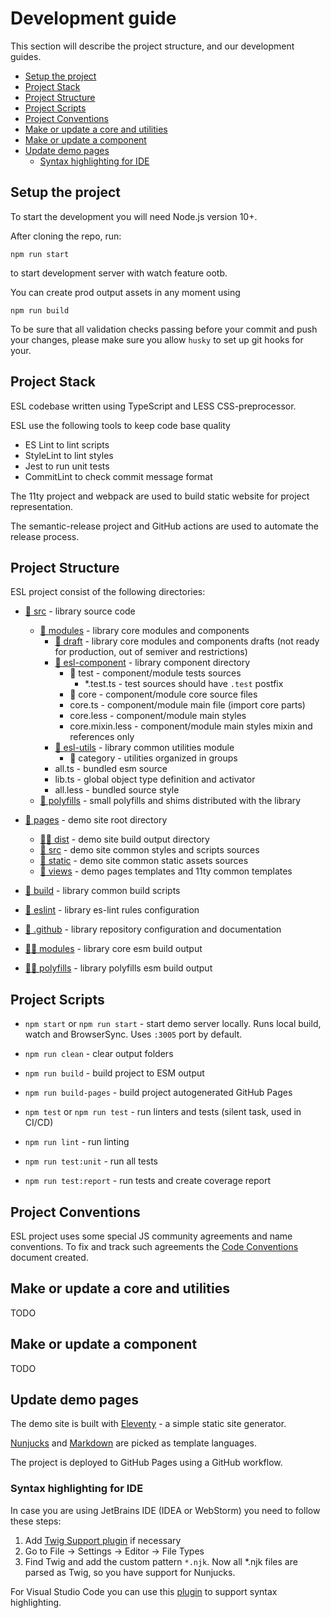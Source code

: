 # Development guide

This section will describe the project structure, and our development guides.

  - [Setup the project](#setup-the-project)
  - [Project Stack](#project-stack)
  - [Project Structure](#project-structure)
  - [Project Scripts](#project-scripts)
  - [Project Conventions](#project-conventions)
  - [Make or update a core and utilities](#make-or-update-a-core-and-utilities)
  - [Make or update a component](#make-or-update-a-component)
  - [Update demo pages](#update-demo-pages)
    - [Syntax highlighting for IDE](#syntax-highlighting-for-ide)

## Setup the project

To start the development you will need Node.js version 10+.

After cloning the repo, run:
```commandline
npm run start
```
to start development server with watch feature ootb.

You can create prod output assets in any moment using
```commandline
npm run build
```

To be sure that all validation checks passing before your commit and push your changes,
please make sure you allow `husky` to set up git hooks for your.

## Project Stack

ESL codebase written using TypeScript and LESS CSS-preprocessor.

ESL use the following tools to keep code base quality
- ES Lint to lint scripts
- StyleLint to lint styles
- Jest to run unit tests
- CommitLint to check commit message format

The 11ty project and webpack are used to build static website for project representation.

The semantic-release project and GitHub actions are used to automate the release process.

## Project Structure

ESL project consist of the following directories:

- [📁 src](../src) - library source code
  - [📁 modules](../src/modules) - library core modules and components
    - [📁 draft](../src/modules/draft) - library core modules and components drafts (not ready for production, out of semiver and restrictions)
    - [📁 esl-component](../src/modules) - library component directory
        - 📁 test - component/module tests sources
            - *.test.ts - test sources should have `.test` postfix 
        - 📁 core - component/module core source files
        - core.ts - component/module main file (import core parts)
        - core.less - component/module main styles
        - core.mixin.less - component/module main styles mixin and references only
    - [📁 esl-utils](../src/modules/esl-utils) - library common utilities module
        - 📁 category - utilities organized in groups
    - all.ts - bundled esm source
    - lib.ts - global object type definition and activator
    - all.less - bundled source style 
  - [📁 polyfills](../src/polyfills) - small polyfills and shims distributed with the library


- [📁 pages](../pages) - demo site root directory
  - [🔨📁 dist](../pages/dist) - demo site build output directory
  - [📁 src](../pages/src) - demo site common styles and scripts sources
  - [📁 static](../pages/static) - demo site common static assets sources
  - [📁 views](../pages/views) - demo pages templates and 11ty common templates


- [📁 build](../build) - library common build scripts
- [📁 eslint](../eslint) - library es-lint rules configuration
- [📁 .github](../.github) - library repository configuration and documentation


- [🔨📁 modules](../modules) - library core esm build output
- [🔨📁 polyfills](../polyfills) - library polyfills esm build output

## Project Scripts

- `npm start` or `npm run start` - start demo server locally.
  Runs local build, watch and BrowserSync.
  Uses `:3005` port by default.


- `npm run clean` - clear output folders
- `npm run build` - build project to ESM output
- `npm run build-pages` - build project autogenerated GitHub Pages


- `npm test` or `npm run test` - run linters and tests (silent task, used in CI/CD)
- `npm run lint` - run linting
- `npm run test:unit` - run all tests
- `npm run test:report` - run tests and create coverage report

## Project Conventions

ESL project uses some special JS community agreements and name conventions.
To fix and track such agreements the [Code Conventions](CODE_CONVENTIONS.md) document created.

## Make or update a core and utilities

TODO

## Make or update a component

TODO

## Update demo pages

The demo site is built with [Eleventy](https://www.11ty.dev/docs/) - a simple static site generator.

[Nunjucks](https://mozilla.github.io/nunjucks/) and [Markdown](https://www.markdownguide.org/) are picked as template languages.

The project is deployed to GitHub Pages using a GitHub workflow.


### Syntax highlighting for IDE

In case you are using JetBrains IDE (IDEA or WebStorm) you need to follow these steps:
1. Add [Twig Support plugin](https://plugins.jetbrains.com/plugin/7303-twig) if necessary
2. Go to File -> Settings -> Editor -> File Types
3. Find Twig and add the custom pattern `*.njk`.
   Now all *.njk files are parsed as Twig, so you have support for Nunjucks.

For Visual Studio Code you can use this [plugin](https://marketplace.visualstudio.com/items?itemName=ronnidc.nunjucks) to support syntax highlighting.
